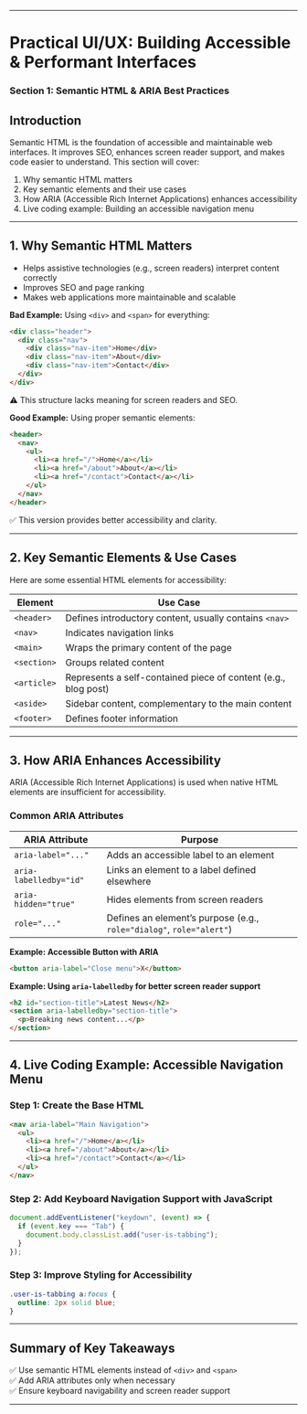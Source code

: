 
---

# **Practical UI/UX: Building Accessible & Performant Interfaces**  


### **Section 1: Semantic HTML & ARIA Best Practices**  

## **Introduction**  

Semantic HTML is the foundation of accessible and maintainable web interfaces. It improves SEO, enhances screen reader support, and makes code easier to understand. This section will cover:  

1. Why semantic HTML matters  
2. Key semantic elements and their use cases  
3. How ARIA (Accessible Rich Internet Applications) enhances accessibility  
4. Live coding example: Building an accessible navigation menu  

---

## **1. Why Semantic HTML Matters**  
- Helps assistive technologies (e.g., screen readers) interpret content correctly  
- Improves SEO and page ranking  
- Makes web applications more maintainable and scalable  

**Bad Example:** Using `<div>` and `<span>` for everything:  
```html
<div class="header">
  <div class="nav">
    <div class="nav-item">Home</div>
    <div class="nav-item">About</div>
    <div class="nav-item">Contact</div>
  </div>
</div>
```  
⚠️ This structure lacks meaning for screen readers and SEO.  

**Good Example:** Using proper semantic elements:  
```html
<header>
  <nav>
    <ul>
      <li><a href="/">Home</a></li>
      <li><a href="/about">About</a></li>
      <li><a href="/contact">Contact</a></li>
    </ul>
  </nav>
</header>
```  
✅ This version provides better accessibility and clarity.  

---

## **2. Key Semantic Elements & Use Cases**  
Here are some essential HTML elements for accessibility:  

| **Element**  | **Use Case**  |
|-------------|-------------|
| `<header>`   | Defines introductory content, usually contains `<nav>` |
| `<nav>`      | Indicates navigation links |
| `<main>`     | Wraps the primary content of the page |
| `<section>`  | Groups related content |
| `<article>`  | Represents a self-contained piece of content (e.g., blog post) |
| `<aside>`    | Sidebar content, complementary to the main content |
| `<footer>`   | Defines footer information |

---

## **3. How ARIA Enhances Accessibility**  
ARIA (Accessible Rich Internet Applications) is used when native HTML elements are insufficient for accessibility.  

### **Common ARIA Attributes**
| **ARIA Attribute**  | **Purpose**  |
|---------------------|-------------|
| `aria-label="..."`  | Adds an accessible label to an element |
| `aria-labelledby="id"` | Links an element to a label defined elsewhere |
| `aria-hidden="true"` | Hides elements from screen readers |
| `role="..."` | Defines an element’s purpose (e.g., `role="dialog"`, `role="alert"`) |

**Example: Accessible Button with ARIA**  
```html
<button aria-label="Close menu">X</button>
```

**Example: Using `aria-labelledby` for better screen reader support**  
```html
<h2 id="section-title">Latest News</h2>
<section aria-labelledby="section-title">
  <p>Breaking news content...</p>
</section>
```

---

## **4. Live Coding Example: Accessible Navigation Menu**  

### **Step 1: Create the Base HTML**  
```html
<nav aria-label="Main Navigation">
  <ul>
    <li><a href="/">Home</a></li>
    <li><a href="/about">About</a></li>
    <li><a href="/contact">Contact</a></li>
  </ul>
</nav>
```

### **Step 2: Add Keyboard Navigation Support with JavaScript**  
```js
document.addEventListener("keydown", (event) => {
  if (event.key === "Tab") {
    document.body.classList.add("user-is-tabbing");
  }
});
```

### **Step 3: Improve Styling for Accessibility**  
```css
.user-is-tabbing a:focus {
  outline: 2px solid blue;
}
```

---

## **Summary of Key Takeaways**  
✅ Use semantic HTML elements instead of `<div>` and `<span>`  
✅ Add ARIA attributes only when necessary  
✅ Ensure keyboard navigability and screen reader support  

---
